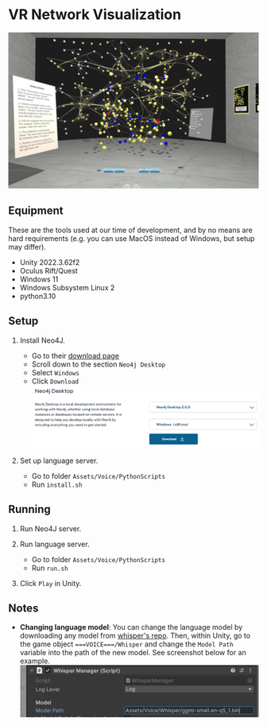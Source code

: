 # VR Network Visualization

![Main view of application](images/mainview.png)

## Equipment

These are the tools used at our time of development, and by no means are hard requirements (e.g. you can use MacOS instead of Windows, but setup may differ).
- Unity 2022.3.62f2
- Oculus Rift/Quest
- Windows 11
- Windows Subsystem Linux 2
- python3.10

## Setup

1. Install Neo4J.
    - Go to their [download page](https://neo4j.com/deployment-center/#gdb-tab)
    - Scroll down to the section `Neo4j Desktop`
    - Select `Windows`
    - Click `Download`
    ![Screenshot of page where to download Neo4J from](images/downloadscreen.png)

2. Set up language server.
    - Go to folder `Assets/Voice/PythonScripts`
    - Run `install.sh`


## Running

1. Run Neo4J server.

2. Run language server.
    - Go to folder `Assets/Voice/PythonScripts`
    - Run `run.sh`

3. Click `Play` in Unity.

## Notes

- **Changing language model**: You can change the language model by downloading any model from [whisper's repo](https://huggingface.co/ggerganov/whisper.cpp/tree/main). Then, within Unity, go to the game object `===VOICE===/Whisper` and change the `Model Path` variable into the path of the new model. See screenshot below for an example.
![Screenshot of Model Path variable](images/modelpathex.png)
